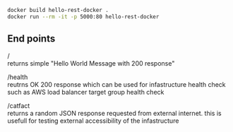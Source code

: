 ```bash
docker build hello-rest-docker .
docker run --rm -it -p 5000:80 hello-rest-docker
```

## End points ##
/  
returns simple "Hello World Message with 200 response"

/health  
reutrns OK 200 response which can be used for infastructure health check such as AWS load balancer target group health check

/catfact  
returns a random JSON response requested from external internet. this is usefull for testing external accessibility of the infastructure


